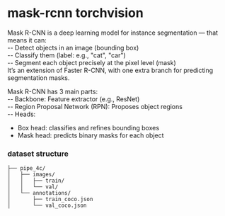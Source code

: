 # mask-rcnn torchvision
Mask R-CNN is a deep learning model for instance segmentation — that means it can:\
-- Detect objects in an image (bounding box)\
-- Classify them (label: e.g., "cat", "car")\
-- Segment each object precisely at the pixel level (mask)\
It’s an extension of Faster R-CNN, with one extra branch for predicting segmentation masks.

Mask R-CNN has 3 main parts:\
-- Backbone: Feature extractor (e.g., ResNet)\
-- Region Proposal Network (RPN): Proposes object regions\
-- Heads:
   - Box head: classifies and refines bounding boxes
   - Mask head: predicts binary masks for each object

### dataset structure
```
├── pipe_4c/
│   ├── images/
│   │   ├── train/
│   │   └── val/
│   └── annotations/
│       ├── train_coco.json
│       └── val_coco.json
```
